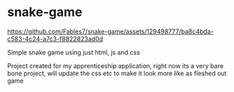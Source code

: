 # snake-game
https://github.com/Fables7/snake-game/assets/129498777/ba8c4bda-c583-4c24-a7c3-f8822823ad0d

Simple snake game using just html, js and css

Project created for my apprenticeship application, right now its a very bare bone project, will update the css etc to make it look more like as fleshed out game

